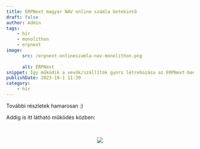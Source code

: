```yaml
---
title: ERPNext magyar NAV online számla betekintő
draft: false
author: Admin
tags:
    - hír
    - monolithon
    - erpnext
image:
      src: /erpnext-onlineszamla-nav-monolithon.png
      
      alt: ERPNext
snippet: Így működik a vevők/szállítók gyors létrehozása az ERPNext-ben. Ehhez a NAV online számla rendszeréből adószám alapján kapjuk az adatot. Ez az ERPNext magyar NAV kompatibilis számlázás alapja.
publishDate: 2023-10-1 11:39
category:
    - hír
---
```


<p>További részletek hamarosan :)</p><p>Addig is itt látható működés közben: </p><p><br></p><p style="text-align: center;"><img src="/jFrMpG9.gif"></p>



